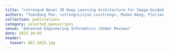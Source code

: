 ```yaml
---
title: "<strong>A Novel 3D Deep Learning Architecture for Image-Guided Pavement Defect Detection in GPR Data</strong>"
authors: "Yuandong Pan, <strong>Linjun Lu<strong>, Mudan Wang, Florian Noichl, Fan Xue, Brian Sheil, Lavindra de Silva, André Borrmann, Ioannis Brilakis"
collection: publications
category: selected_manuscripts
venue: 'Advanced Engineering Informatics (Under Review)'
date: 2025-10-05
header:
  teaser: AEI-2025.jpg
---
```

